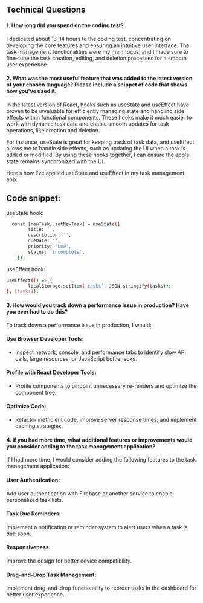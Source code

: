 ## Technical Questions

#### 1. How long did you spend on the coding test? 
I dedicated about 13-14 hours to the coding test, concentrating on developing the core features and ensuring an intuitive user interface. The task management functionalities were my main focus, and I made sure to fine-tune the task creation, editing, and deletion processes for a smooth user experience.

#### 2. What was the most useful feature that was added to the latest version of your chosen language? Please include a snippet of code that shows how you've used it.


In the latest version of React, hooks such as useState and useEffect have proven to be invaluable for efficiently managing state and handling side effects within functional components. These hooks make it much easier to work with dynamic task data and enable smooth updates for task operations, like creation and deletion.

For instance, useState is great for keeping track of task data, and useEffect allows me to handle side effects, such as updating the UI when a task is added or modified. By using these hooks together, I can ensure the app's state remains synchronized with the UI.

Here’s how I've applied useState and useEffect in my task management app:

## Code snippet:
useState hook:
```bash
  const [newTask, setNewTask] = useState({
        title: '',
        description: '',
        dueDate: '',
        priority: 'Low',
        status: 'incomplete',
    });
```
useEffect hook:
```bash
useEffect(() => {
        localStorage.setItem('tasks', JSON.stringify(tasks));
}, [tasks]);
```


#### 3. How would you track down a performance issue in production? Have you ever had to do this?
To track down a performance issue in production, I would:
#### Use Browser Developer Tools: 
- Inspect network, console, and performance tabs to identify slow API calls, large resources, or JavaScript bottlenecks.
#### Profile with React Developer Tools:
- Profile components to pinpoint unnecessary re-renders and optimize the component tree.
#### Optimize Code: 
- Refactor inefficient code, improve server response times, and implement caching strategies.

#### 4. If you had more time, what additional features or improvements would you consider adding to the task management application?
If I had more time, I would consider adding the following features to the task management application:

#### User Authentication:
Add user authentication with Firebase or another service to enable personalized task lists.

#### Task Due Reminders:
Implement a notification or reminder system to alert users when a task is due soon.

#### Responsiveness:
Improve the design for better device compatibility.

#### Drag-and-Drop Task Management:
Implement drag-and-drop functionality to reorder tasks in the dashboard for better user experience.
